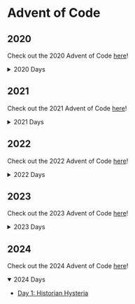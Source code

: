 # Advent of Code

## 2020

Check out the 2020 Advent of Code [here](https://adventofcode.com/2020)!

<details>
    <summary>2020 Days</summary>

-   [Day 1: Report Repair](https://github.com/hunterparks/advent-of-code/tree/main/2020/day-01-report-repair)
-   [Day 2: Password Philosophy](https://github.com/hunterparks/advent-of-code/tree/main/2020/day-02-password-philosophy)
-   [Day 3: Toboggan Trajectory](https://github.com/hunterparks/advent-of-code/tree/main/2020/day-03-toboggan-trajectory)
-   [Day 4: Passport Processing](https://github.com/hunterparks/advent-of-code/tree/main/2020/day-04-passport-processing)
-   [Day 5: Binary Boarding](https://github.com/hunterparks/advent-of-code/tree/main/2020/day-05-binary-boarding)
-   [Day 6: Custom Customs](https://github.com/hunterparks/advent-of-code/tree/main/2020/day-06-custom-customs)
-   [Day 7: Handy Haversacks](https://github.com/hunterparks/advent-of-code/tree/main/2020/day-07-handy-haversacks)
-   [Day 8: Handheld Halting](https://github.com/hunterparks/advent-of-code/tree/main/2020/day-08-handheld-halting)
-   [Day 9: Encoding Error](https://github.com/hunterparks/advent-of-code/tree/main/2020/day-09-encoding-error)
-   [Day 10: Adapter Array](https://github.com/hunterparks/advent-of-code/tree/main/2020/day-10-adapter-array)
-   [Day 11: Seating System](https://github.com/hunterparks/advent-of-code/tree/main/2020/day-11-seating-system)
-   [Day 12: Rain Risk](https://github.com/hunterparks/advent-of-code/tree/main/2020/day-12-rain-risk)
-   [Day 13: Shuttle Search](https://github.com/hunterparks/advent-of-code/tree/main/2020/day-13-shuttle-search)
-   [Day 14: Docking Data](https://github.com/hunterparks/advent-of-code/tree/main/2020/day-14-docking-data)
</details>

## 2021

Check out the 2021 Advent of Code [here](https://adventofcode.com/2021)!

<details>
    <summary>2021 Days</summary>

-   [Day 1: Sonar Sweep](https://github.com/hunterparks/advent-of-code/tree/main/2021/day-01-sonar-sweep)
-   [Day 2: Dive!](https://github.com/hunterparks/advent-of-code/tree/main/2021/day-02-dive!)
-   [Day 3: Binary Diagnostic](https://github.com/hunterparks/advent-of-code/tree/main/2021/day-03-binary-diagnostic)
-   [Day 4: Giant Squid](https://github.com/hunterparks/advent-of-code/tree/main/2021/day-04-giant-squid)
</details>

## 2022

Check out the 2022 Advent of Code [here](https://adventofcode.com/2022)!

<details>
    <summary>2022 Days</summary>

-   [Day 1: Calorie Counting](https://github.com/hunterparks/advent-of-code/tree/main/2022/day-01-calorie-counting)
-   [Day 2: Rock Paper Scissors](https://github.com/hunterparks/advent-of-code/tree/main/2022/day-01-rock-paper-scissors)
-   [Day 3: Rucksack Reorganization](https://github.com/hunterparks/advent-of-code/tree/main/2022/day-03-rucksack-reorganization)
-   [Day 4: Camp Cleanup](https://github.com/hunterparks/advent-of-code/tree/main/2022/day-04-camp-cleanup)
</details>

## 2023

Check out the 2023 Advent of Code [here](https://adventofcode.com/2023)!

<details>
    <summary>2023 Days</summary>

-   [Day 1: Trebuchet?!](https://github.com/hunterparks/advent-of-code/tree/main/2023/day-01-trebuchet%3F!)
-   [Day 2: Cube Conundrum](https://github.com/hunterparks/advent-of-code/tree/main/2023/day-02-cube-conundrum)
-   [Day 3: Gear Ratios](https://github.com/hunterparks/advent-of-code/tree/main/2023/day-03-gear-ratios)
-   [Day 4: Scratchcards](https://github.com/hunterparks/advent-of-code/tree/main/2023/day-04-scratchcards)
</details>

## 2024

Check out the 2024 Advent of Code [here](https://adventofcode.com/2024)!

<details open>
    <summary>2024 Days</summary>

-   [Day 1: Historian Hysteria](https://github.com/hunterparks/advent-of-code/tree/main/2024/day-01-historian-hysteria)
</details>
